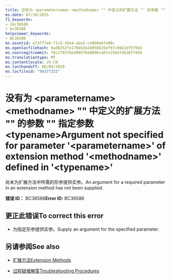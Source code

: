 ```yaml
---
title: 没有为 <parametername> <methodname> "" 中定义的扩展方法 "" 的参数 "" 指定参数 <typename>
ms.date: 07/20/2015
f1_keywords:
- vbc36586
- bc36586
helpviewer_keywords:
- BC36586
ms.assetid: e73f77e6-71c5-45e4-abe1-ce9b0e67e08c
ms.openlocfilehash: 6ad8352fe170dd3e24056815ef97c0661bf5f9eb
ms.sourcegitcommit: f8c270376ed905f6a8896ce0fe25b4f4b38ff498
ms.translationtype: MT
ms.contentlocale: zh-CN
ms.lasthandoff: 06/04/2020
ms.locfileid: "84377322"
---
```

# <a name="argument-not-specified-for-parameter-parametername-of-extension-method-methodname-defined-in-typename"></a><span data-ttu-id="3e4f0-102">没有为 \<parametername> \<methodname> "" 中定义的扩展方法 "" 的参数 "" 指定参数 \<typename></span><span class="sxs-lookup"><span data-stu-id="3e4f0-102">Argument not specified for parameter '\<parametername>' of extension method '\<methodname>' defined in '\<typename>'</span></span>
<span data-ttu-id="3e4f0-103">尚未为扩展方法中所需的形参提供实参。</span><span class="sxs-lookup"><span data-stu-id="3e4f0-103">An argument for a required parameter in an extension method has not been supplied.</span></span>  
  
 <span data-ttu-id="3e4f0-104">**错误 ID：** BC36586</span><span class="sxs-lookup"><span data-stu-id="3e4f0-104">**Error ID:** BC36586</span></span>  
  
## <a name="to-correct-this-error"></a><span data-ttu-id="3e4f0-105">更正此错误</span><span class="sxs-lookup"><span data-stu-id="3e4f0-105">To correct this error</span></span>  
  
- <span data-ttu-id="3e4f0-106">为指定形参提供实参。</span><span class="sxs-lookup"><span data-stu-id="3e4f0-106">Supply an argument for the specified parameter.</span></span>  
  
## <a name="see-also"></a><span data-ttu-id="3e4f0-107">另请参阅</span><span class="sxs-lookup"><span data-stu-id="3e4f0-107">See also</span></span>

- [<span data-ttu-id="3e4f0-108">扩展方法</span><span class="sxs-lookup"><span data-stu-id="3e4f0-108">Extension Methods</span></span>](../programming-guide/language-features/procedures/extension-methods.md)

- [<span data-ttu-id="3e4f0-109">过程疑难解答</span><span class="sxs-lookup"><span data-stu-id="3e4f0-109">Troubleshooting Procedures</span></span>](../programming-guide/language-features/procedures/troubleshooting-procedures.md)
